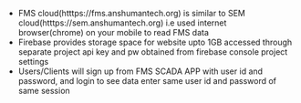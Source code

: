 - FMS cloud(htttps://fms.anshumantech.org) is similar to SEM cloud(htttps://sem.anshumantech.org) i.e used internet browser(chrome) on your mobile to read FMS data
- Firebase provides storage space for website upto 1GB accessed through separate project api key and pw obtained from firebase console  project settings
- Users/Clients will sign up from FMS SCADA APP with user id and password, and login to see data enter same user id and password of same session
